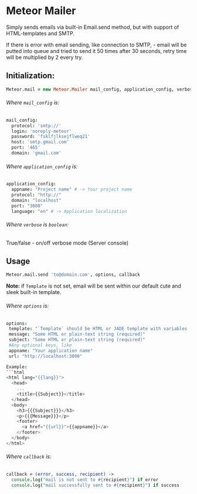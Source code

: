Meteor Mailer
=============
Simply sends emails via built-in Email.send method, but with support of HTML-templates and SMTP.

If there is error with email sending, like connection to SMTP, - email will be putted into queue and tried to send it 50 times after 30 seconds, retry time will be multiplied by 2 every try.

## Initialization:
```coffeescript
Meteor.mail = new Meteor.Mailer mail_config, application_config, verbose
```

###### Where `mail_config` is:
```coffeescript
mail_config:
  protocol: 'smtp://'
  login: 'noreply-meteor'
  password: 'fsklfjlksejflweq21'
  host: 'smtp.gmail.com'
  port: '465'
  domain: 'gmail.com'
```

###### Where `application_config` is:
```coffeescript
application_config:
  appname: "Project name" # -> Your project name
  protocol: "http://"
  domain: "localhost"
  port: "3000"
  language: "en" # -> Application localization
```

###### Where `verbose` is `boolean`:
True/false - on/off verbose mode (Server console)

## Usage
```coffee
Meteor.mail.send 'to@domain.com', options, callback
```

__Note:__ if `Template` is not set, email will be sent within our default cute and sleek built-in template.

###### Where `options` is:
```coffeescript
options:
 template: "`Template` should be HTML or JADE template with variables (read: placeholders)"
 message: "Some HTML or plain-text string (required)"
 subject: "Some HTML or plain-text string (required)"
 #Any optional keys, like
 appname: "Your application name"
 url: "http://localhost:3000"

Example:
```html
<html lang="{{lang}}">
  <head>
    ...
    <title>{{Subject}}</title>
  </head>
  <body>
    <h3>{{{Subject}}}</h3>
    <p>{{{Message}}}</p>
    <footer>
      <a href="{{url}}">{{appname}}</a>
    </footer>
  </body>
</html>
```

###### Where `callback` is:
```coffeescript
callback = (error, success, recipient) ->
  console.log("mail is not sent to #{recipient}") if error
  console.log("mail successfully sent to #{recipient}") if success
```